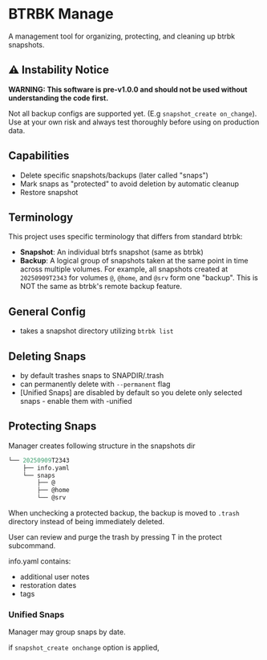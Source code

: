 # BTRBK Manage

A management tool for organizing, protecting, and cleaning up btrbk snapshots.

## ⚠️ Instability Notice

**WARNING: This software is pre-v1.0.0 and should not be used without understanding the code first.**

Not all backup configs are supported yet. (E.g `snapshot_create on_change`). Use at your own risk and always test thoroughly before using on production data.

## Capabilities

- Delete specific snapshots/backups (later called "snaps")
- Mark snaps as "protected" to avoid deletion by automatic cleanup
- Restore snapshot

## Terminology

This project uses specific terminology that differs from standard btrbk:

- **Snapshot**: An individual btrfs snapshot (same as btrbk)
- **Backup**: A logical group of snapshots taken at the same point in time across multiple volumes. For example, all snapshots created at `20250909T2343` for volumes `@`, `@home`, and `@srv` form one "backup". This is NOT the same as btrbk's remote backup feature.

<!-- Note: Not all snapshots in a backup group are necessarily created at the exact same time. If a snapshot is missing for a volume at the backup timestamp, the group will include the most recent previous snapshot of that volume instead. -->

## General Config

- takes a snapshot directory utilizing `btrbk list`

## Deleting Snaps

- by default trashes snaps to SNAPDIR/.trash
- can permanently delete with `--permanent` flag
- [Unified Snaps] are disabled by default so you delete only selected snaps - enable them with
-unified

## Protecting Snaps

Manager creates following structure in the snapshots dir
```.meta
└── 20250909T2343
    ├── info.yaml
    └── snaps
        ├── @
        ├── @home
        └── @srv
```

When unchecking a protected backup, the backup is moved to `.trash` directory instead of being immediately deleted.

User can review and purge the trash by pressing T in the protect subcommand.

info.yaml contains:
- additional user notes
- restoration dates
- tags

### Unified Snaps

Manager may group snaps by date.

if `snapshot_create onchange` option is applied,
